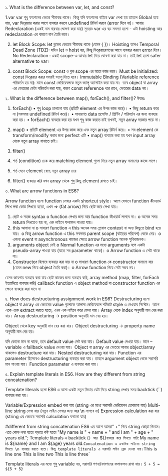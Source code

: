 ১. What is the difference between var, let, and const?

1.var
var শুধু ফাংশনের ভেতর সীমাবদ্ধ থাকে। কিন্তু যদি ফাংশনের বাইরে var লেখা হয়  তাহলে Global হয়ে যায়, var ডিক্লেয়ার করার আগে ব্যবহার করলে undefined রিটার্ন করবে (error দিবে না)। আবার Redeclaration (একই নাম বারবার ঘোষণা করা যায়)  সুতরাং var এর বড় সমস্যা হলো - এটা hoisting আর redeclaration এর কারণে বাগ তৈরি করে।

2. let
Block Scope: let ব্লকের ভেতরে সীমাবদ্ধ থাকে (যেমন { })।
Hoisting হলেও Temporal Dead Zone (TDZ): যদিও let ও hoist হয়, কিন্তু ডিক্লেয়ারেশনের আগে ব্যবহার করলে error দিবে।
No Redeclaration : একই scope-এ আবার let দিয়ে ঘোষণা করা যায় না।  তাই let হলো safer alternative to var।

3. const
Block Scope: const ও ব্লক scope এর মতো কাজ করে।
Must be Initialized: const ডিক্লেয়ার করার সময়ই ভ্যালু দিতে হবে।
Immutable Binding (Variable reference পরিবর্তন হয় না): মানে const ভেরিয়েবলকে নতুন ভ্যালু অ্যাসাইন করা যায় না।  তবে object বা array এর ভেতরের ডেটা পরিবর্তন করা যায়, কারণ const reference ধরে রাখে, ভেতরের data নয়।



২. What is the difference between map(), forEach(), and filter()?
উত্তরঃ
1. forEach()
•	শুধু loop চালানো যায় (প্রতিটি element এর উপর কাজ করে)।
•	কিছু return করে না (সবসময় undefined রিটার্ন করে)।
•	সাধারণত data প্রসেসিং / প্রিন্টিং / পরিবর্তন এর জন্য ব্যবহার করা হয়।
•	forEach() ব্যবহার করা হয় যখন শুধু কাজ করতে চাই তখনই, নতুন array দরকার পড়ে না।

2. map()
•	প্রতিটি element এর উপর কাজ করে এবং নতুন array রিটার্ন করে।
•	সব element কে transform/modify করার জন্য perfect এটি
•	map() ব্যবহার করা হয় যখন input array থেকে নতুন array বানাতে চাই।

3. filter()
1.	শর্ত (condition) চেক করে matching element গুলো দিয়ে নতুন array বানানোর কাজে লাগে।
2.	শর্ত মেনে element বেছে নতুন array দেয়
3.	filter() ব্যবহার করি যখন array থেকে শুধু কিছু element রাখতে চাই।



৩. What are arrow functions in ES6?

Arrow function হলো function লেখার একটা shortcut style। আগে যেখানে function কীওয়ার্ড লিখে লম্বা কোড লিখতে হতো, এখন => (fat arrow) দিয়ে ছোট করে লেখা যায়।
1.	ছোট ও সহজ syntax
o	function লেখার জন্য আর function কীওয়ার্ড লাগবে না।
o	অনেক সময় return লিখতেও হয় না, এক লাইনে ফলাফল পাওয়া যায়।
2.	this আলাদা না
o	সাধারণ function এ this অনেক সময় গ্লোবাল context বা অন্য কিছুতে bind হয়ে যায়।
o	কিন্তু arrow function এ this সবসময় parent scope (বাইরের পরিবেশ) থেকে নেয়।
o	এজন্য event বা asynchronous কাজের ক্ষেত্রে arrow function অনেক সুবিধাজনক।
3.	arguments object নেই
o	Normal function এর মধ্যে arguments বলে একটা pseudo-array পাওয়া যায় (যাতে সব parameter থাকে)।
o	Arrow function এ সেটা থাকে না।
4.	Constructor হিসাবে ব্যবহার করা যায় না
o	সাধারণ function কে constructor বানানো যায় (যেমন new দিয়ে object তৈরি করা)।
o	Arrow function দিয়ে সেটা সম্ভব নয়।

যেসব জায়গায় ব্যবহার করা য়ায়
ছোট কাজের জন্য ব্যবহার করি,
array method (map, filter, forEach ইত্যাদিতে ব্যবহার করি)
callback function এ
object method বা constructor function এর ক্ষেত্রে ব্যবহার করা যাবে না



৪. How does destructuring assignment work in ES6?
Destructuring হলো object বা array এর ভেতরের value গুলোকে আলাদা ভেরিয়েবলে শর্টকাট style এ নেওয়ার সিস্টেম। আগে একে একে extract করতে হতো, এখন এক লাইনে করে ফেলা যায়।
Array থেকে index অনুযায়ী মান বের করা যায়। Array destructuring → position অনুযায়ী মান বের হয়।

Object থেকে key অনুযায়ী মান বের করা যায়। Object destructuring → property name অনুযায়ী মান বের হয়।

যদি কোনো মান না থাকে, তবে default value সেট করা যায়। Default value দেওয়া যায়।
মানে – variable এ fallback value দেওয়া যায়।
Object বা array এর ভেতরে আবার object/array থাকলেও destructure করা যায়। Nested destructuring করা যায়।
Function এর parameter হিসেবেও destructuring ব্যবহার করা যায়।
তাহলে argument object থেকে সরাসরি মান পাওয়া যায়।
Function parameter এ ব্যবহার করা যায়।



৫. Explain template literals in ES6. How are they different from string concatenation?

Template literals হলো ES6 এ আসা একটা নতুন ফিচার যেটা দিয়ে string লেখার সময় backtick (``) ব্যবহার করা হয়।

Variable/Expression embed করা যায় (string এর মধ্যে সরাসরি ভেরিয়েবল ঢোকানো যায়)
Multi-line string লেখা যায় (নতুন লাইন লেখার জন্য আর \n লাগবে না)
Expression calculation করা যায় (string এর ভেতরে সরাসরি calculation বসানো যায়)

#different from string concatenation 
ES6 এর আগে আমরা” +” দিয়ে string জোড়া দিতাম। এতে কোড লম্বা হতো পড়তে কষ্ট হতো
"My name is " + name + " and I am " + age + " years old.";
Template literals এ backtick (`) আর `${}` ব্যবহার করে লিখতে পারি:
`My name is ${name} and I am ${age} years old.`
Concatenation এ একাধিক লাইনের string লিখতে \n ব্যবহার করতে হতো।
কিন্তু template literals এ সরাসরি লাইন ব্রেক দেওয়া যায়।
`This is line one
This is line two
This is line three`

Template literals এর মধ্যে শুধু variable নয়, সরাসরি গণনা/ফাংশনের ফলাফলও রাখা যায়।
`5 + 5 = ${5 + 5}`
